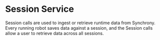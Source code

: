 # Session Service
Session calls are used to ingest or retrieve runtime data from Synchrony. Every running robot saves data against a session, and the Session calls allow a user to retrieve data across all sessions.
